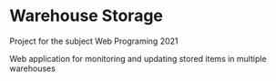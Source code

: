 # Warehouse Storage

Project for the subject Web Programing 2021

Web application for monitoring and updating stored items in multiple warehouses
